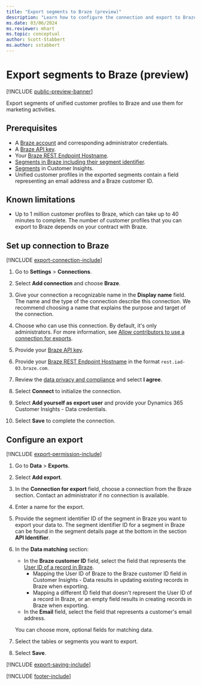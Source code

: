 ```yaml
---
title: "Export segments to Braze (preview)"
description: "Learn how to configure the connection and export to Braze."
ms.date: 03/06/2024
ms.reviewer: mhart
ms.topic: conceptual
author: Scott-Stabbert
ms.author: sstabbert
---
```


# Export segments to Braze (preview)

[!INCLUDE [public-preview-banner](includes/public-preview-banner.md)]

Export segments of unified customer profiles to Braze and use them for marketing activities.

## Prerequisites

- A [Braze account](https://www.braze.com/) and corresponding administrator credentials.
- A [Braze API key](https://www.braze.com/docs/api/basics/).
- Your [Braze REST Endpoint Hostname](https://www.braze.com/docs/api/basics/#api-definitions).
- [Segments in Braze including their segment identifier](https://www.braze.com/docs/user_guide/engagement_tools/segments/creating_a_segment#creating-a-segment). 
- [Segments](segments.md) in Customer Insights.
- Unified customer profiles in the exported segments contain a field representing an email address and a Braze customer ID.

## Known limitations

- Up to 1 million customer profiles to Braze, which can take up to 40 minutes to complete. The number of customer profiles that you can export to Braze depends on your contract with Braze.

## Set up connection to Braze

[!INCLUDE [export-connection-include](includes/export-connection-admn.md)]

1. Go to **Settings** > **Connections**.

1. Select **Add connection** and choose **Braze**.

1. Give your connection a recognizable name in the **Display name** field. The name and the type of the connection describe this connection. We recommend choosing a name that explains the purpose and target of the connection.

1. Choose who can use this connection. By default, it's only administrators. For more information, see [Allow contributors to use a connection for exports](connections.md#allow-contributors-to-use-a-connection-for-exports).

1. Provide your [Braze API key](https://www.braze.com/docs/api/basics/).
   
1. Provide your [Braze REST Endpoint Hostname](https://www.braze.com/docs/api/basics/#api-definitions) in the format `rest.iad-03.braze.com`.

1. Review the [data privacy and compliance](connections.md#data-privacy-and-compliance) and select **I agree**.

1. Select **Connect** to initialize the connection.

1. Select **Add yourself as export user** and provide your Dynamics 365 Customer Insights - Data credentials.

1. Select **Save** to complete the connection.

## Configure an export

[!INCLUDE [export-permission-include](includes/export-permission.md)]

1. Go to **Data** > **Exports**.

1. Select **Add export**.

1. In the **Connection for export** field, choose a connection from the Braze section. Contact an administrator if no connection is available.

1. Enter a name for the export.

1. Provide the segment identifier ID of the segment in Braze you want to export your data to. The segment identifier ID for a segment in Braze can be found in the segment details page at the bottom in the section **API Identifier**.

1. In the **Data matching** section:
   - In the **Braze customer ID** field, select the field that represents the [User ID of a record in Braze](https://www.braze.com/docs/developer_guide/platform_integration_guides/web/analytics/setting_user_ids#suggested-user-id-naming-convention).
     - Mapping the User ID of Braze to the Braze customer ID field in Customer Insights - Data results in updating existing records in Braze when exporting.
     - Mapping a different ID field that doesn't represent the User ID of a record in Braze, or an empty field results in creating records in Braze when exporting.
   - In the **Email** field, select the field that represents a customer's email address.

   You can choose more, optional fields for matching data.

1. Select the tables or segments you want to export.

1. Select **Save**.

[!INCLUDE [export-saving-include](includes/export-saving.md)]

[!INCLUDE [footer-include](includes/footer-banner.md)]
